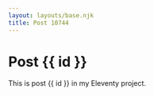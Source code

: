 ```yaml
---
layout: layouts/base.njk
title: Post 10744
---
```


# Post {{ id }}

This is post {{ id }} in my Eleventy project.
